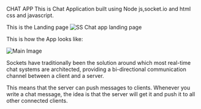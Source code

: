 CHAT APP
This is Chat Application built using Node js,socket.io and html css and javascript.

This is the Landing page
 
 ![SS Chat app landing page](https://github.com/farhanm0706/Chat-App/assets/97427867/6c966819-c3c3-458e-b1dd-8d9a29220698)

This is how the App looks like:

![Main Image](https://github.com/farhanm0706/Chat-App/assets/97427867/7570d57c-894e-4ae6-b15d-3597c0ddd9d3)


Sockets have traditionally been the solution around which most real-time chat systems are architected, providing a bi-directional communication channel between a client and a server.

This means that the server can push messages to clients. Whenever you write a chat message, the idea is that the server will get it and push it to all other connected clients.

